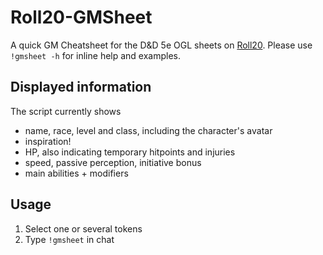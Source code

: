 # Roll20-GMSheet

A quick GM Cheatsheet for the D&D 5e OGL sheets on [Roll20](http://roll20.net).
Please use `!gmsheet -h` for inline help and examples.

## Displayed information

The script currently shows

- name, race, level and class, including the character's avatar
- inspiration!
- HP, also indicating temporary hitpoints and injuries
- speed, passive perception, initiative bonus
- main abilities + modifiers

## Usage

1. Select one or several tokens
2. Type `!gmsheet` in chat